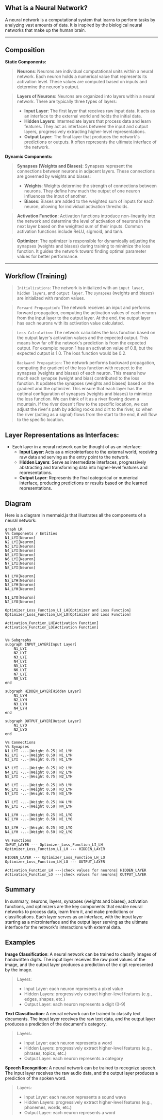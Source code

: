 ## What is a Neural Network?
A neural network is a computational system that learns to perform tasks by analyzing vast amounts of data. It is inspired by the biological neural networks that make up the human brain.

---

## Composition
**Static Components:**
> **Neurons**: Neurons are individual computational units within a neural network. Each neuron holds a numerical value that represents its activation level. These values are computed based on inputs and determine the neuron's output.

> **Layers of Neurons**: Neurons are organized into layers within a neural network. There are typically three types of layers:
>   - **Input Layer**: The first layer that receives raw input data. It acts as an interface to the external world and holds the initial data.
>   - **Hidden Layers**: Intermediate layers that process data and learn features. They act as interfaces between the input and output layers, progressively extracting higher-level representations.
>   - **Output Layer**: The final layer that produces the network's predictions or outputs. It often represents the ultimate interface of the network.

**Dynamic Components:**
> **Synapses (Weights and Biases)**: Synapses represent the connections between neurons in adjacent layers. These connections are governed by weights and biases:
>   - **Weights**: Weights determine the strength of connections between neurons. They define how much the output of one neuron influences the input of another.
>   - **Biases**: Biases are added to the weighted sum of inputs for each neuron, allowing for individual activation thresholds.

>**Activation Function**: Activation functions introduce non-linearity into the network and determine the level of activation of neurons in the next layer based on the weighted sum of their inputs. Common activation functions include ReLU, sigmoid, and tanh.

>**Optimizer**: The optimizer is responsible for dynamically adjusting the synapses (weights and biases) during training to minimize the loss function. It guides the network toward finding optimal parameter values for better performance.

---

## Workflow (Training)
> `Initializations`: The network is initialized with an `input layer`, `hidden layers`, and `output layer`. The `synapses` (weights and biases) are initialized with random values.

> `Forward Propagatio`n: The network receives an input and performs forward propagation, computing the activation values of each neuron from the input layer to the output layer. At the end, the output layer has each neurons with its activation value calculated.

> `Loss Calculation`: The network calculates the loss function based on the output layer's activation values and the expected output. This means how far off the network's prediction is from the expected output. For example: neuron 1 has an activation value of 0.8, but the expected output is 1.0. The loss function would be 0.2.

> `Backward Propagation`: The network performs backward propagation, computing the gradient of the loss function with respect to the synapses (weights and biases) of each neuron. This means how much each synapse (weight and bias) contributed to the loss function. It updates the synapses (weights and biases) based on the gradient and the optimizer. This ensure that each layer has the optimal configuration of synapses (weights and biases) to minimize the loss function. We can think of it as a river flowing down a mountain. If the river doesn't flow to the specific location, we can adjust the river's path by adding rocks and dirt to the river, so when the river (acting as a signal) flows from the start to the end, it will flow to the specific location.

## Layer Representations as Interfaces:
- Each layer in a neural network can be thought of as an interface:
   - **Input Layer**: Acts as a microinterface to the external world, receiving raw data and serving as the entry point to the network.
   - **Hidden Layers**: Serve as intermediate interfaces, progressively abstracting and transforming data into higher-level features and representations.
   - **Output Layer**: Represents the final categorical or numerical interface, producing predictions or results based on the learned representations.

## Diagram
Here is a diagram in mermaid.js that illustrates all the components of a neural network:
```mermaid
graph LR
%% Components / Entities
N1_LYI[Neuron]
N2_LYI[Neuron]
N3_LYI[Neuron]
N4_LYI[Neuron]
N5_LYI[Neuron]
N6_LYI[Neuron]
N7_LYI[Neuron]
N8_LYI[Neuron]

N1_LYH[Neuron]
N2_LYH[Neuron]
N3_LYH[Neuron]
N4_LYH[Neuron]

N1_LYO[Neuron]
N2_LYO[Neuron]

Optimizer_Loss_Function_LI_LH[Optimizer and Loss Function]
Optimizer_Loss_Function_LH_LO[Optimizer and Loss Function]

Activation_Function_LH[Activation Function]
Activation_Function_LO[Activation Function]


%% Subgraphs
subgraph INPUT_LAYER[Input Layer]
    N1_LYI
    N2_LYI
    N3_LYI
    N4_LYI
    N5_LYI
    N6_LYI
    N7_LYI
    N8_LYI
end

subgraph HIDDEN_LAYER[Hidden Layer]
    N1_LYH
    N2_LYH
    N3_LYH
    N4_LYH
end

subgraph OUTPUT_LAYER[Output Layer]
    N1_LYO
    N2_LYO
end

%% Connections
%% Synapses
N1_LYI -..-|Weight 0.25| N1_LYH
N2_LYI -..-|Weight 0.50| N1_LYH
N3_LYI -..-|Weight 0.75| N1_LYH

N3_LYI -..-|Weight 0.25| N2_LYH
N4_LYI -..-|Weight 0.50| N2_LYH
N5_LYI -..-|Weight 0.75| N2_LYH

N5_LYI -..-|Weight 0.25| N3_LYH
N6_LYI -..-|Weight 0.50| N3_LYH
N7_LYI -..-|Weight 0.75| N3_LYH

N7_LYI -..-|Weight 0.25| N4_LYH
N8_LYI -..-|Weight 0.50| N4_LYH

N1_LYH -..-|Weight 0.25| N1_LYO
N2_LYH -..-|Weight 0.50| N1_LYO

N3_LYH -..-|Weight 0.25| N2_LYO
N4_LYH -..-|Weight 0.50| N2_LYO

%% Functions
INPUT_LAYER --- Optimizer_Loss_Function_LI_LH
Optimizer_Loss_Function_LI_LH --- HIDDEN_LAYER

HIDDEN_LAYER --- Optimizer_Loss_Function_LH_LO
Optimizer_Loss_Function_LH_LO --- OUTPUT_LAYER

Activation_Function_LH ---|check values for neurons| HIDDEN_LAYER
Activation_Function_LO ---|check values for neurons| OUTPUT_LAYER
```

## Summary
In summary, neurons, layers, synapses (weights and biases), activation functions, and optimizers are the key components that enable neural networks to process data, learn from it, and make predictions or classifications. Each layer serves as an interface, with the input layer starting as a microinterface and the output layer serving as the ultimate interface for the network's interactions with external data.

## Examples
**Image Classification**: A neural network can be trained to classify images of handwritten digits. The input layer receives the raw pixel values of the image, and the output layer produces a prediction of the digit represented by the image.

> Layers:
> - Input Layer: each neuron represents a pixel value
> - Hidden Layers: progressively extract higher-level features (e.g., edges, shapes, etc.)
> - Output Layer: each neuron represents a digit (0-9)


**Text Classification**: A neural network can be trained to classify text documents. The input layer receives the raw text data, and the output layer produces a prediction of the document's category.

> Layers:
> - Input Layer: each neuron represents a word
> - Hidden Layers: progressively extract higher-level features (e.g., phrases, topics, etc.)
> - Output Layer: each neuron represents a category

**Speech Recognition**: A neural network can be trained to recognize speech. The input layer receives the raw audio data, and the output layer produces a prediction of the spoken word.

> Layers:
> - Input Layer: each neuron represents a sound wave
> - Hidden Layers: progressively extract higher-level features (e.g., phonemes, words, etc.)
> - Output Layer: each neuron represents a word